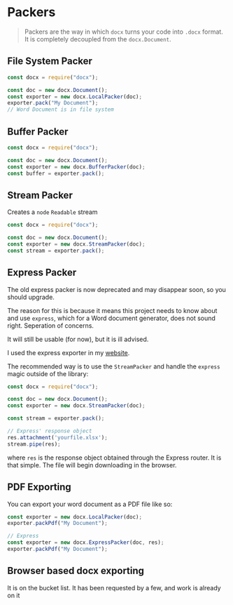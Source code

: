 # Packers

> Packers are the way in which `docx` turns your code into `.docx` format. It is completely decoupled from the `docx.Document`.

## File System Packer

```js
const docx = require("docx");

const doc = new docx.Document();
const exporter = new docx.LocalPacker(doc);
exporter.pack("My Document");
// Word Document is in file system
```

## Buffer Packer

```js
const docx = require("docx");

const doc = new docx.Document();
const exporter = new docx.BufferPacker(doc);
const buffer = exporter.pack();
```

## Stream Packer

Creates a `node` `Readable` stream

```js
const docx = require("docx");

const doc = new docx.Document();
const exporter = new docx.StreamPacker(doc);
const stream = exporter.pack();
```

## Express Packer

The old express packer is now deprecated and may disappear soon, so you should upgrade.

The reason for this is because it means this project needs to know about and use `express`, which for a Word document generator, does not sound right. Seperation of concerns.

It will still be usable (for now), but it is ill advised.

I used the express exporter in my [website](http://www.dolan.bio).

The recommended way is to use the `StreamPacker` and handle the `express` magic outside of the library:

```js
const docx = require("docx");

const doc = new docx.Document();
const exporter = new docx.StreamPacker(doc);

const stream = exporter.pack();

// Express' response object
res.attachment('yourfile.xlsx');
stream.pipe(res);
```

where `res` is the response object obtained through the Express router. It is that simple. The file will begin downloading in the browser.

## PDF Exporting

You can export your word document as a PDF file like so:

```js
const exporter = new docx.LocalPacker(doc);
exporter.packPdf("My Document");

// Express
const exporter = new docx.ExpressPacker(doc, res);
exporter.packPdf("My Document");
```

## Browser based docx exporting

It is on the bucket list. It has been requested by a few, and work is already on it
